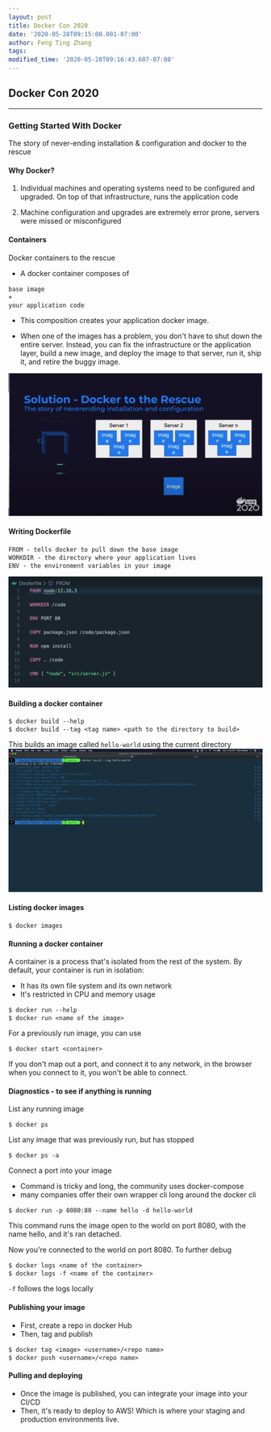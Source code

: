 ```yaml
---
layout: post
title: Docker Con 2020
date: '2020-05-28T09:15:00.001-07:00'
author: Feng Ting Zhang
tags:
modified_time: '2020-05-28T09:16:43.607-07:00'
---
```


## Docker Con 2020

----------

### Getting Started With Docker
The story of never-ending installation & configuration and docker to the rescue

#### Why Docker?
1. Individual machines and operating systems need to be configured and upgraded. On top of that infrastructure, runs the application code

2. Machine configuration and upgrades are extremely error prone, servers were missed or misconfigured

#### Containers
Docker containers to the rescue

* A docker container composes of
```
base image
+
your application code
```

* This composition creates your application docker image.

* When one of the images has a problem, you don't have to shut down the entire server. Instead, you can fix the infrastructure or the application layer, build a new image, and deploy the image to that server, run it,  ship it, and retire the buggy image.

![Deployment](/img/docker-con-2020-docker-deployment.png "deployment")

#### Writing Dockerfile
```
FROM - tells docker to pull down the base image
WORKDIR - the directory where your application lives
ENV - the environment variables in your image
```
![Writing](/img/docker-con-2020-Dockerfile.png "writing")

#### Building a docker container
```
$ docker build --help
$ docker build --tag <tag name> <path to the directory to build>
```
This builds an image called `hello-world` using the current directory
![Building](/img/docker-con-2020-docker-build.png "building")

#### Listing docker images
```
$ docker images
```

#### Running a docker container
A container is a process that's isolated from the rest of the system. By default, your container is run in isolation:
* It has its own file system and its own network
* It's restricted in CPU and memory usage

```
$ docker run --help
$ docker run <name of the image>
```

For a previously run image, you can use
```
$ docker start <container>
```

If you don't map out a port, and connect it to any network, in the browser when you connect to it, you won't be able to connect.

#### Diagnostics - to see if anything is running

List any running image
```
$ docker ps
```

List any image that was previously run, but has stopped
```
$ docker ps -a
```

Connect a port into your image
* Command is tricky and long, the community uses docker-compose
* many companies offer their own wrapper cli long around the docker cli
```
$ docker run -p 8080:80 --name hello -d hello-world
```
This command runs the image open to the world on port 8080, with the name hello, and it's ran detached.

Now you're connected to the world on port 8080. To further debug
```
$ docker logs <name of the container>
$ docker logs -f <name of the container>
```

`-f` follows the logs locally

#### Publishing your image
* First, create a repo in docker Hub
* Then, tag and publish

```
$ docker tag <image> <username>/<repo name>
$ docker push <username>/<repo name>
```

#### Pulling and deploying 
* Once the image is published, you can integrate your image into your CI/CD
* Then, it's ready to deploy to AWS! Which is where your staging and production environments live.

